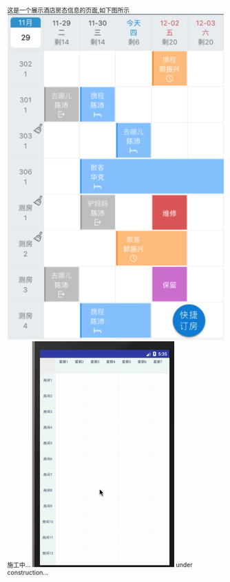 这是一个展示酒店房态信息的页面,如下图所示  
![如图](https://github.com/Sxxxxxx/table/blob/master/table.png)  
施工中…
![11.6更新效果图](https://github.com/Sxxxxxx/table/blob/master/2.gif)
under construction...